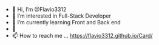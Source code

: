 - 👋 Hi, I’m @Flavio3312
- 👀 I’m interested in Full-Stack Developer
- 🌱 I’m currently learning Front and Back end
- 💞️ 
- 📫 How to reach me ... https://flavio3312.github.io/Card/

<!---
Flavio3312/Flavio3312 is a ✨ special ✨ repository because its `README.md` (this file) appears on your GitHub profile.
You can click the Preview link to take a look at your changes.
--->
